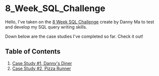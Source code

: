 # 8_Week_SQL_Challenge

Hello, I've taken on the [8 Week SQL Challenge](https://8weeksqlchallenge.com/) create by Danny Ma to test and develop my SQL query writing skills.

Down below are the case studies I've completed so far. Check it out!

## Table of Contents
1. [Case Study #1, Danny's Diner](https://github.com/kenneth-dizon/8_Week_SQL_Challenge/tree/main/Case%20Study%20%231%2C%20Danny's%20Diner)
2. [Case Study #2, Pizza Runner](https://github.com/kenneth-dizon/8_Week_SQL_Challenge/tree/main/Case%20Study%20%232%2C%20Pizza%20Runner)
